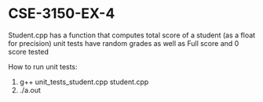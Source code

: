 # CSE-3150-EX-4

Student.cpp has a function that computes total score of a student (as a float for precision)
unit tests have random grades as well as Full score and 0 score tested

How to run unit tests:

1. g++ unit_tests_student.cpp student.cpp
2. ./a.out
